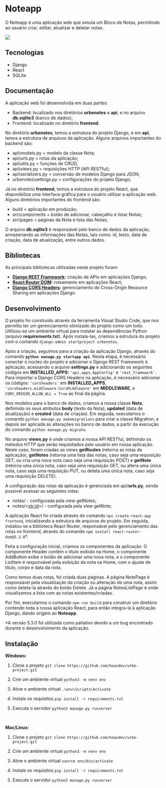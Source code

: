 # Noteapp

O Noteapp é uma aplicação web que simula um Bloco de Notas, permitindo ao usuário criar, editar, atualizar e deletar notas.

<img src="https://github.com/koavdev/urbe-project/assets/81250968/334f11b9-6f3d-4ee1-8b43-4239e1e8d20a">

## Tecnologias
- Django
- React
- SQLite

## Documentação
A aplicação web foi desenvolvida em duas partes:
- Backend: localizado nos diretórios <strong>urbenotes</strong> e <strong>api</strong>, e no arquivo <strong>db.sqlite3</strong> (banco de dados);
- Frontend: localizado no diretório <strong>frontend</strong>.

No diretório <strong>urbenotes</strong>, temos a estrutura do projeto Django, e em <strong>api</strong>, temos a estrutura de arquivos da aplicação. Alguns arquivos importantes do backend são:

- api\models.py = modelo da classe Nota;
- api\urls.py = rotas da aplicação;
- api\utils.py = funções de CRUD;
- api\views.py = requisições HTTP (API RESTful);
- api\serializers.py = conversão de modelos Django para JSON;
- urbenotes\settings.py = configurações do projeto Django;

Já no diretório <strong>frontend</strong>, temos a estrutura do projeto React, que disponibiliza uma interface gráfica para o usuário utilizar a aplicação web. Alguns diretórios importantes do frontend são:

- build = aplicação em produção;
- src\components = botão de adicionar, cabeçalho e listar Notas;
- src\pages = páginas da Nota e lista das Notas;

O arquivo <strong>db.sqlite3</strong> é responsável pelo banco de dados da aplicação, armazenando as informações das Notas, tais como: id, texto, data de criação, data de atualização, entre outros dados.

## Bibliotecas
As principais bibliotecas utilizadas neste projeto foram:

- <strong>[Django REST Framework](https://www.django-rest-framework.org/):</strong> criação de APIs em aplicações Django;
- <strong>[React Router DOM](https://reactrouter.com/en/main):</strong> roteamento em aplicações React;
- <strong>[Django CORS Headers](https://github.com/adamchainz/django-cors-headers):</strong> gerenciamento do Cross-Origin Resource Sharing em aplicações Django.

## Desenvolvimento
O projeto foi construído através da ferramenta Visual Studio Code, que nos permitiu ter um gerenciamento otimizado do projeto como um todo. Utilizou-se um ambiente virtual para instalar as dependências Python (arquivo <strong>requirements.txt</strong>). Após instala-las, criamos a estrutura do projeto com o comando `django-admin startproject urbenotes`. 

Após a criação, seguimos para a criação da aplicação Django, através do comando <strong>`python manage.py startapp api`</strong>. Nesta etapa, é necessário conectar o núcleo do projeto e  adicionar o Django REST Framework à aplicação, acessando o arquivo <strong>settings.py</strong> e adicionando os seguintes códigos em <strong>INSTALLED_APPS:</strong> `'api.apps.AppConfig'` e `'rest_framework'`. Para importar o Django CORS Headers na aplicação, é necessário adicionar os códigos: `'corsheaders'` em <strong>INSTALLED_APPS</strong>, `'corsheaders.middleware.CorsMiddleware'` em <strong>MIDDLEWARE</strong>, e `CORS_ORIGIN_ALLOW_ALL = True` ao final da página.

Nos modelos para o banco de dados, criamos a nossa classe <strong>Nota</strong>, definindo os seus atributos <strong>body</strong> (texto da Nota), <strong>updated</strong> (data de atualização) e <strong>created</strong> (data de criação). Em seguida, executamos o comando `python manage.py makemigrations` para criar a classe Migration, e depois ser aplicada as alterações no banco de dados, a partir da execução do comando `python manage.py migrate`.

No arquivo <strong>views.py</strong> é onde criamos a nossa API RESTful, definindo os métodos HTTP que serão requisitados pelo usuário em nossa aplicação. Neste caso, foram criadas as views <strong>getRoutes</strong> (retorna as rotas da aplicação), <strong>getNotes</strong> (retorna uma lista das notas, caso seja uma requisição GET, ou cria uma nova nota caso seja uma requisição POST) e <strong>getNote</strong> (retorna uma única nota, caso seja uma requisição GET, ou altera uma única nota, caso seja uma requisição PUT, ou deleta uma única nota, caso seja uma requisição DELETE).

A configuração das rotas da aplicação é gerenciada em api/<strong>urls.py</strong>, sendo possível acessar as seguintes rotas:

- notes/ - configurada pela view getNotes;
- notes/<<str:id>>/ - configurada pela view getNote;

A aplicação React foi criada através do comando `npx create-react-app frontend`, inicializando a estrutura de arquivos do projeto. Em seguida, instalou-se a biblioteca React Router, responsável pelo gerenciamento das rotas no frontend, através do comando `npm install react-router-dom@5.3.0`*. 

Feita a configuração inicial, criamos os componentes da aplicação. O componente Header contém o título exibido na Home, o componente AddButton exibe o botão de adicionar uma nova nota, e o componente ListItem é responsável pela exibição da nota na Home, com o ajuste de título, corpo e data da nota.

Como temos duas rotas, foi criada duas páginas. A página NotePage é responsável pela visualização da criação ou alteração de uma nota, assim como deleta-la através do botão Delete. Já a página NotesListPage é onde visualizamos a lista com as notas existentes/criadas.

Por fim, executamos o comando `npm run build` para construir um diretório contendo toda a nossa aplicação React, para então integra-la à aplicação Django, dando origem ao <strong>Noteapp</strong>.



*A versão 5.3.0 foi utilizada como paliativo devido a um bug encontrado durante o desenvolvimento da aplicação.

## Instalação
<strong>Windows:</strong>
<br>
1. Clone o projeto
`git clone https://github.com/koavdev/urbe-project.git`

2. Crie um ambiente virtual
`python3 -m venv env`

3. Ative o ambiente virtual
`.\env\Scripts\Activate`

4. Instale os requisitos
`pip install -r requirements.txt`

5. Execute o servidor
`python3 manage.py runserver`

<br>

<strong>Mac/Linux:</strong>
<br>
1. Clone o projeto
`git clone https://github.com/koavdev/urbe-project.git`

2. Crie um ambiente virtual
`python3 -m venv env`

3. Ative o ambiente virtual
`source env/bin/activate`

4. Instale os requisitos
`pip install -r requirements.txt`

5. Execute o servidor
`python3 manage.py runserver`
